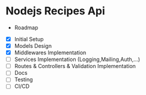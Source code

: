 # Nodejs Recipes Api

- Roadmap

* [x] Initial Setup
* [x] Models Design
* [x] Middlewares Implementation
* [ ] Services Implementation (Logging,Mailing,Auth,...)
* [ ] Routes & Controllers & Validation Implementation
* [ ] Docs
* [ ] Testing
* [ ] CI/CD
